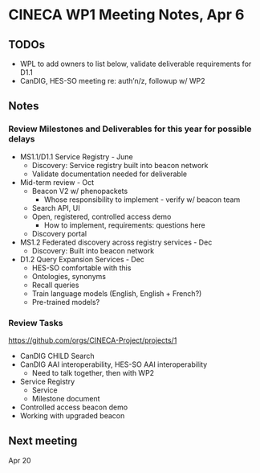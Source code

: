 # CINECA WP1 Meeting Notes, Apr 6

## TODOs
- WPL to add owners to list below, validate deliverable requirements for D1.1
- CanDIG, HES-SO meeting re: auth’n/z, followup w/ WP2

## Notes

### Review Milestones and Deliverables for this year for possible delays

- MS1.1/D1.1 Service Registry - June
    - Discovery: Service registry built into beacon network
    - Validate documentation needed for deliverable
- Mid-term review - Oct
    - Beacon V2 w/ phenopackets
        - Whose responsibility to implement - verify w/ beacon team
    - Search API, UI
    - Open, registered, controlled access demo
        - How to implement, requirements: questions here
    - Discovery portal
- MS1.2 Federated discovery across registry services - Dec
    - Discovery: Built into beacon network 
- D1.2 Query Expansion Services - Dec
    - HES-SO comfortable with this
    - Ontologies, synonyms
    - Recall queries
    - Train language models (English, English + French?)
    - Pre-trained models?

### Review Tasks

https://github.com/orgs/CINECA-Project/projects/1

- CanDIG CHILD Search
- CanDIG AAI interoperability, HES-SO AAI interoperability
    - Need to talk together, then with WP2
- Service Registry
    - Service
    - Milestone document
- Controlled access beacon demo
- Working with upgraded beacon

## Next meeting

Apr 20
